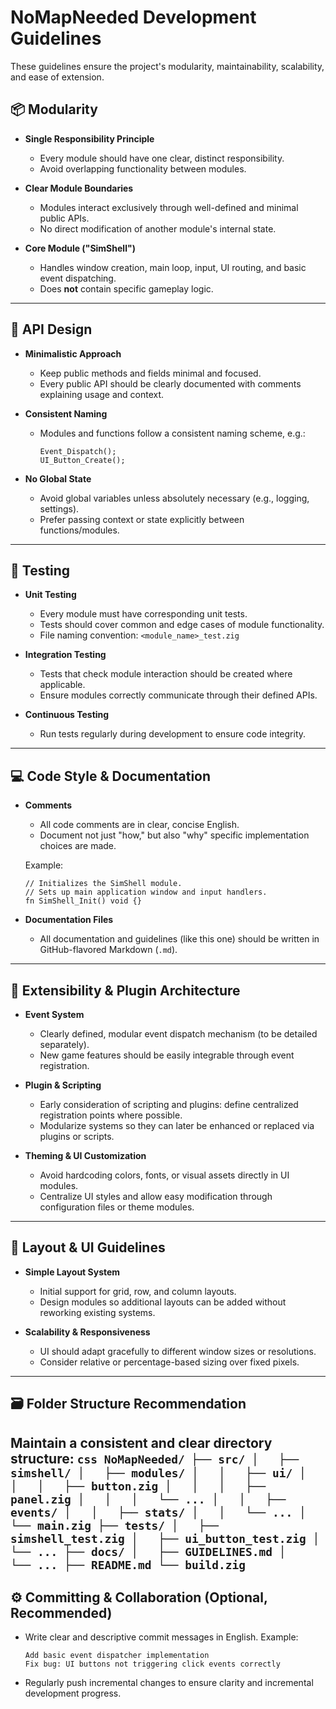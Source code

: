 # NoMapNeeded Development Guidelines

These guidelines ensure the project's modularity, maintainability, scalability, and ease of extension.

## 📦 Modularity

- **Single Responsibility Principle**
  - Every module should have one clear, distinct responsibility.
  - Avoid overlapping functionality between modules.

- **Clear Module Boundaries**
  - Modules interact exclusively through well-defined and minimal public APIs.
  - No direct modification of another module's internal state.

- **Core Module ("SimShell")**
  - Handles window creation, main loop, input, UI routing, and basic event dispatching.
  - Does **not** contain specific gameplay logic.

---

## 🔌 API Design

- **Minimalistic Approach**
  - Keep public methods and fields minimal and focused.
  - Every public API should be clearly documented with comments explaining usage and context.

- **Consistent Naming**
  - Modules and functions follow a consistent naming scheme, e.g.:
    ```zig
    Event_Dispatch();
    UI_Button_Create();
    ```

- **No Global State**
  - Avoid global variables unless absolutely necessary (e.g., logging, settings).
  - Prefer passing context or state explicitly between functions/modules.

---

## 🧪 Testing

- **Unit Testing**
  - Every module must have corresponding unit tests.
  - Tests should cover common and edge cases of module functionality.
  - File naming convention: `<module_name>_test.zig`

- **Integration Testing**
  - Tests that check module interaction should be created where applicable.
  - Ensure modules correctly communicate through their defined APIs.

- **Continuous Testing**
  - Run tests regularly during development to ensure code integrity.

---

## 💻 Code Style & Documentation

- **Comments**
  - All code comments are in clear, concise English.
  - Document not just "how," but also "why" specific implementation choices are made.

  Example:
  ```zig
  // Initializes the SimShell module.
  // Sets up main application window and input handlers.
  fn SimShell_Init() void {}
  ```
  
- **Documentation Files**
  - All documentation and guidelines (like this one) should be written in GitHub-flavored Markdown (`.md`).

---

## 🔧 Extensibility & Plugin Architecture

- **Event System**
  - Clearly defined, modular event dispatch mechanism (to be detailed separately).
  - New game features should be easily integrable through event registration.

- **Plugin & Scripting**
  - Early consideration of scripting and plugins: define centralized registration points where possible.
  - Modularize systems so they can later be enhanced or replaced via plugins or scripts.

- **Theming & UI Customization**
  - Avoid hardcoding colors, fonts, or visual assets directly in UI modules.
  - Centralize UI styles and allow easy modification through configuration files or theme modules.

---

## 📐 Layout & UI Guidelines

- **Simple Layout System**
  - Initial support for grid, row, and column layouts.
  - Design modules so additional layouts can be added without reworking existing systems.

- **Scalability & Responsiveness**
  - UI should adapt gracefully to different window sizes or resolutions.
  - Consider relative or percentage-based sizing over fixed pixels.

---

## 🗃️ Folder Structure Recommendation

Maintain a consistent and clear directory structure:
    ```css
    NoMapNeeded/
    ├── src/
    │   ├── simshell/
    │   ├── modules/
    │   │   ├── ui/
    │   │   │   ├── button.zig
    │   │   │   ├── panel.zig
    │   │   │   └── ...
    │   │   ├── events/
    │   │   ├── stats/
    │   │   └── ...
    │   └── main.zig
    ├── tests/
    │   ├── simshell_test.zig
    │   ├── ui_button_test.zig
    │   └── ...
    ├── docs/
    │   ├── GUIDELINES.md
    │   └── ...
    ├── README.md
    └── build.zig
    ```
---

## ⚙️ Committing & Collaboration (Optional, Recommended)

- Write clear and descriptive commit messages in English.
    Example:
    ```arduino
    Add basic event dispatcher implementation
    Fix bug: UI buttons not triggering click events correctly
    ```
- Regularly push incremental changes to ensure clarity and incremental development progress.